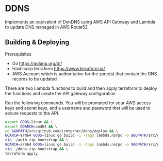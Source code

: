 # DDNS

Implements an equivalent of DynDNS using AWS API Gateway and Lambda to update DNS managed in AWS Route53

## Building & Deploying

Prerequisites
- Go https://golang.org/dl/
- Hashicorp terraform https://www.terraform.io/
- AWS Account which is authoritative for the zone(s) that contain the DNS records to be updated

There are two Lambda functions to build and then apply terraform to deploy the functions and create the API gateway
configuration

Run the following commands. You will be prompted for your AWS access keys and secret keys, and a username and password
that will be used to secure requests to the API.
```bash
export GOOS=linux && \
export GOARCH=amd64 && \
cd $GOPATH/src/github.com/jcmturner/ddns/deploy && \
GOARCH=arm64 GOOS=linux go build -i -tags lambda.norpc -o $GOPATH/src/github.com/jcmturner/ddns/deploy/bootstrap $GOPATH/src/github.com/jcmturner/ddns/authorizer/basicauth.go && \
zip ./auth.zip bootstrap && \
GOARCH=arm64 GOOS=linux go build -i -tags lambda.norpc -o $GOPATH/src/github.com/jcmturner/ddns/deploy/bootstrap $GOPATH/src/github.com/jcmturner/ddns/update/update.go && \
zip ./ddns.zip bootstrap && \
terraform apply

```